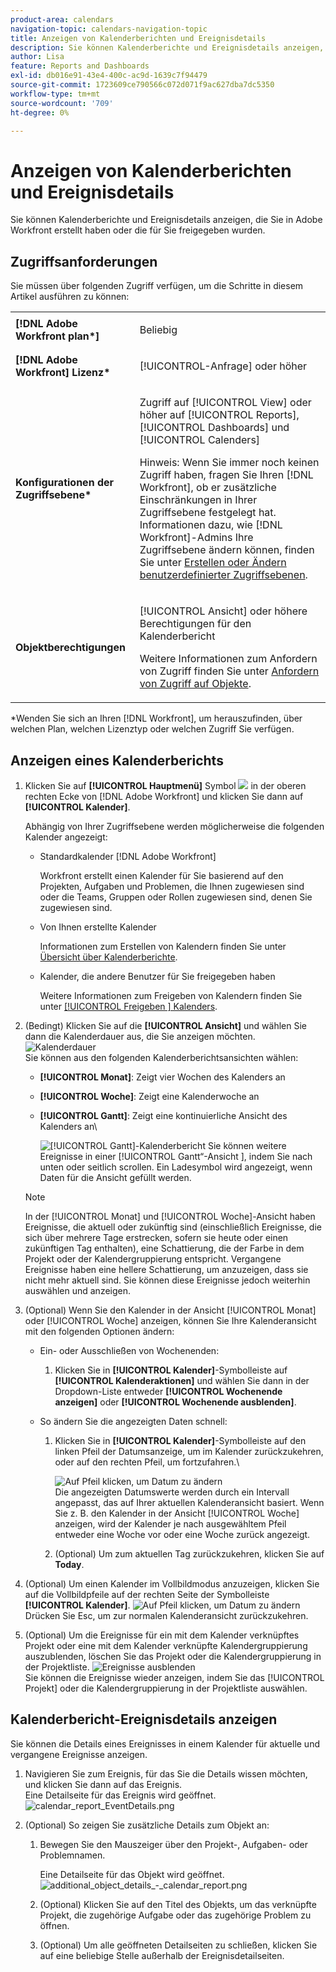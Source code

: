 ```yaml
---
product-area: calendars
navigation-topic: calendars-navigation-topic
title: Anzeigen von Kalenderberichten und Ereignisdetails
description: Sie können Kalenderberichte und Ereignisdetails anzeigen, die Sie in Adobe Workfront erstellt haben oder die für Sie freigegeben wurden.
author: Lisa
feature: Reports and Dashboards
exl-id: db016e91-43e4-400c-ac9d-1639c7f94479
source-git-commit: 1723609ce790566c072d071f9ac627dba7dc5350
workflow-type: tm+mt
source-wordcount: '709'
ht-degree: 0%

---
```


# Anzeigen von Kalenderberichten und Ereignisdetails

Sie können Kalenderberichte und Ereignisdetails anzeigen, die Sie in Adobe Workfront erstellt haben oder die für Sie freigegeben wurden.

## Zugriffsanforderungen

Sie müssen über folgenden Zugriff verfügen, um die Schritte in diesem Artikel ausführen zu können:

<table style="table-layout:auto"> 
 <col> 
 </col> 
 <col> 
 </col> 
 <tbody> 
  <tr> 
   <td role="rowheader"><strong>[!DNL Adobe Workfront plan*]</strong></td> 
   <td> <p>Beliebig</p> </td> 
  </tr> 
  <tr> 
   <td role="rowheader"><strong>[!DNL Adobe Workfront] Lizenz*</strong></td> 
   <td> <p>[!UICONTROL-Anfrage] oder höher</p> </td> 
  </tr> 
  <tr> 
   <td role="rowheader"><strong>Konfigurationen der Zugriffsebene*</strong></td> 
   <td> <p>Zugriff auf [!UICONTROL View] oder höher auf [!UICONTROL Reports], [!UICONTROL Dashboards] und [!UICONTROL Calenders]</p> <p>Hinweis: Wenn Sie immer noch keinen Zugriff haben, fragen Sie Ihren [!DNL Workfront], ob er zusätzliche Einschränkungen in Ihrer Zugriffsebene festgelegt hat. Informationen dazu, wie [!DNL Workfront]-Admins Ihre Zugriffsebene ändern können, finden Sie unter <a href="../../../administration-and-setup/add-users/configure-and-grant-access/create-modify-access-levels.md" class="MCXref xref">Erstellen oder Ändern benutzerdefinierter Zugriffsebenen</a>.</p> </td> 
  </tr> 
  <tr> 
   <td role="rowheader"><strong>Objektberechtigungen</strong></td> 
   <td> <p>[!UICONTROL Ansicht] oder höhere Berechtigungen für den Kalenderbericht</p> <p>Weitere Informationen zum Anfordern von Zugriff finden Sie unter <a href="../../../workfront-basics/grant-and-request-access-to-objects/request-access.md" class="MCXref xref">Anfordern von Zugriff auf Objekte</a>.</p> </td> 
  </tr> 
 </tbody> 
</table>

&#42;Wenden Sie sich an Ihren [!DNL Workfront], um herauszufinden, über welchen Plan, welchen Lizenztyp oder welchen Zugriff Sie verfügen.

## Anzeigen eines Kalenderberichts

1. Klicken Sie auf **[!UICONTROL Hauptmenü]** Symbol ![](assets/main-menu-icon.png) in der oberen rechten Ecke von [!DNL Adobe Workfront] und klicken Sie dann auf **[!UICONTROL Kalender]**.

   Abhängig von Ihrer Zugriffsebene werden möglicherweise die folgenden Kalender angezeigt:

   * Standardkalender [!DNL Adobe Workfront]

     Workfront erstellt einen Kalender für Sie basierend auf den Projekten, Aufgaben und Problemen, die Ihnen zugewiesen sind oder die Teams, Gruppen oder Rollen zugewiesen sind, denen Sie zugewiesen sind.
   * Von Ihnen erstellte Kalender

     Informationen zum Erstellen von Kalendern finden Sie unter [Übersicht über Kalenderberichte](../../../reports-and-dashboards/reports/calendars/calendar-reports-overview.md).

   * Kalender, die andere Benutzer für Sie freigegeben haben

     Weitere Informationen zum Freigeben von Kalendern finden Sie unter [[!UICONTROL Freigeben ] Kalenders](../../../reports-and-dashboards/reports/calendars/share-a-calendar-report.md).

1. (Bedingt) Klicken Sie auf die **[!UICONTROL Ansicht]** und wählen Sie dann die Kalenderdauer aus, die Sie anzeigen möchten.\
   ![Kalenderdauer](assets/view-menu-calendar-report-350x189.png)\
   Sie können aus den folgenden Kalenderberichtsansichten wählen:

   * **[!UICONTROL Monat]**: Zeigt vier Wochen des Kalenders an
   * **[!UICONTROL Woche]**: Zeigt eine Kalenderwoche an
   * **[!UICONTROL Gantt]**: Zeigt eine kontinuierliche Ansicht des Kalenders an\

     ![[!UICONTROL Gantt]-Kalenderbericht](assets/gantt-calendar-report.png)
Sie können weitere Ereignisse in einer [!UICONTROL Gantt“-Ansicht ], indem Sie nach unten oder seitlich scrollen. Ein Ladesymbol wird angezeigt, wenn Daten für die Ansicht gefüllt werden.
   >[!NOTE]
   >
   >In der [!UICONTROL Monat] und [!UICONTROL Woche]-Ansicht haben Ereignisse, die aktuell oder zukünftig sind (einschließlich Ereignisse, die sich über mehrere Tage erstrecken, sofern sie heute oder einen zukünftigen Tag enthalten), eine Schattierung, die der Farbe in dem Projekt oder der Kalendergruppierung entspricht. Vergangene Ereignisse haben eine hellere Schattierung, um anzuzeigen, dass sie nicht mehr aktuell sind. Sie können diese Ereignisse jedoch weiterhin auswählen und anzeigen.

1. (Optional) Wenn Sie den Kalender in der Ansicht [!UICONTROL Monat] oder [!UICONTROL Woche] anzeigen, können Sie Ihre Kalenderansicht mit den folgenden Optionen ändern:

   * Ein- oder Ausschließen von Wochenenden:

      1. Klicken Sie in **[!UICONTROL Kalender]**-Symbolleiste auf **[!UICONTROL Kalenderaktionen]** und wählen Sie dann in der Dropdown-Liste entweder **[!UICONTROL Wochenende anzeigen]** oder **[!UICONTROL Wochenende ausblenden]**.
   * So ändern Sie die angezeigten Daten schnell:

      1. Klicken Sie in **[!UICONTROL Kalender]**-Symbolleiste auf den linken Pfeil der Datumsanzeige, um im Kalender zurückzukehren, oder auf den rechten Pfeil, um fortzufahren.\

         ![Auf Pfeil klicken, um Datum zu ändern](assets/click-arrows-to-change-dates-calendar-report.png)\
         Die angezeigten Datumswerte werden durch ein Intervall angepasst, das auf Ihrer aktuellen Kalenderansicht basiert. Wenn Sie z. B. den Kalender in der Ansicht [!UICONTROL Woche] anzeigen, wird der Kalender je nach ausgewähltem Pfeil entweder eine Woche vor oder eine Woche zurück angezeigt.

      1. (Optional) Um zum aktuellen Tag zurückzukehren, klicken Sie auf **Today**.


1. (Optional) Um einen Kalender im Vollbildmodus anzuzeigen, klicken Sie auf die Vollbildpfeile auf der rechten Seite der Symbolleiste **[!UICONTROL Kalender]**.
   ![Auf Pfeil klicken, um Datum zu ändern](assets/click-arrows-to-change-dates-calendar-report.png)\
   Drücken Sie Esc, um zur normalen Kalenderansicht zurückzukehren.

1. (Optional) Um die Ereignisse für ein mit dem Kalender verknüpftes Projekt oder eine mit dem Kalender verknüpfte Kalendergruppierung auszublenden, löschen Sie das Projekt oder die Kalendergruppierung in der Projektliste.
   ![Ereignisse ausblenden](assets/hide-events-for-project-or-cal-grouping.png)\
   Sie können die Ereignisse wieder anzeigen, indem Sie das [!UICONTROL Projekt] oder die Kalendergruppierung in der Projektliste auswählen.

## Kalenderbericht-Ereignisdetails anzeigen

Sie können die Details eines Ereignisses in einem Kalender für aktuelle und vergangene Ereignisse anzeigen.

1. Navigieren Sie zum Ereignis, für das Sie die Details wissen möchten, und klicken Sie dann auf das Ereignis.\
   Eine Detailseite für das Ereignis wird geöffnet.\
   ![calendar_report_EventDetails.png](assets/calendar-report-eventdetails-350x145.png)

1. (Optional) So zeigen Sie zusätzliche Details zum Objekt an:

   1. Bewegen Sie den Mauszeiger über den Projekt-, Aufgaben- oder Problemnamen.

      Eine Detailseite für das Objekt wird geöffnet.\
      ![additional_object_details_-_calendar_report.png](assets/additional-object-details---calendar-report-350x131.png)

   1. (Optional) Klicken Sie auf den Titel des Objekts, um das verknüpfte Projekt, die zugehörige Aufgabe oder das zugehörige Problem zu öffnen.
   1. (Optional) Um alle geöffneten Detailseiten zu schließen, klicken Sie auf eine beliebige Stelle außerhalb der Ereignisdetailseiten.
